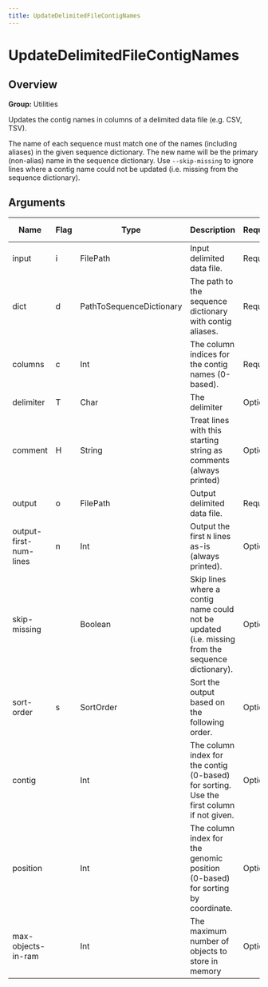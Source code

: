 ```yaml
---
title: UpdateDelimitedFileContigNames
---
```


# UpdateDelimitedFileContigNames

## Overview
**Group:** Utilities

Updates the contig names in columns of a delimited data file (e.g. CSV, TSV).

The name of each sequence must match one of the names (including aliases) in the given sequence dictionary.  The
new name will be the primary (non-alias) name in the sequence dictionary.  Use `--skip-missing` to ignore lines
where a contig name could not be updated (i.e. missing from the sequence dictionary).

## Arguments

|Name|Flag|Type|Description|Required?|Max # of Values|Default Value(s)|
|----|----|----|-----------|---------|---------------|----------------|
|input|i|FilePath|Input delimited data file.|Required|1||
|dict|d|PathToSequenceDictionary|The path to the sequence dictionary with contig aliases.|Required|1||
|columns|c|Int|The column indices for the contig names (0-based).|Required|Unlimited||
|delimiter|T|Char|The delimiter|Optional|1|\t|
|comment|H|String|Treat lines with this starting string as comments (always printed)|Optional|1|#|
|output|o|FilePath|Output delimited data file.|Required|1||
|output-first-num-lines|n|Int|Output the first `N` lines as-is (always printed).|Optional|1|0|
|skip-missing||Boolean|Skip lines where a contig name could not be updated (i.e. missing from the sequence dictionary).|Optional|1|false|
|sort-order|s|SortOrder|Sort the output based on the following order.|Optional|1|Unsorted|
|contig||Int|The column index for the contig (0-based) for sorting. Use the first column if not given.|Optional|1||
|position||Int|The column index for the genomic position (0-based) for sorting by coordinate.|Optional|1||
|max-objects-in-ram||Int|The maximum number of objects to store in memory|Optional|1|1000000|

